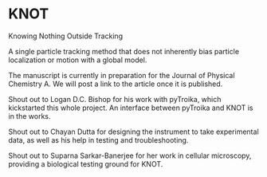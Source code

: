 # KNOT
Knowing Nothing Outside Tracking

A single particle tracking method that does not inherently bias particle localization or motion with a global model.

The manuscript is currently in preparation for the Journal of Physical Chemistry A. We will post a link to the article once it is published.


Shout out to Logan D.C. Bishop for his work with pyTroika, which kickstarted this whole project. An interface between pyTroika and KNOT is in the works.

Shout out to Chayan Dutta for designing the instrument to take experimental data, as well as his help in testing and troubleshooting.

Shout out to Suparna Sarkar-Banerjee for her work in cellular microscopy, providing a biological testing ground for KNOT.
